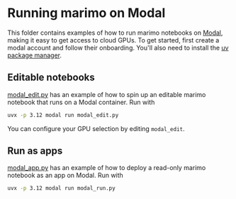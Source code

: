 # Running marimo on Modal

This folder contains examples of how to run marimo notebooks on
[Modal](https://modal.com/), making it easy to get access to cloud GPUs. To get
started, first create a modal account and follow their onboarding. You'll also
need to install the [uv package manager](https://docs.astral.sh/uv/).

## Editable notebooks
[modal_edit.py](modal_edit.py) has an example of how to spin up an editable
marimo notebook that runs on a Modal container. Run with

```bash
uvx -p 3.12 modal run modal_edit.py
```

You can configure your GPU selection by editing `modal_edit`.

## Run as apps

[modal_app.py](modal_app.py) has an example of how to deploy a read-only marimo
notebook as an app on Modal. Run with

```bash
uvx -p 3.12 modal run modal_run.py
```

